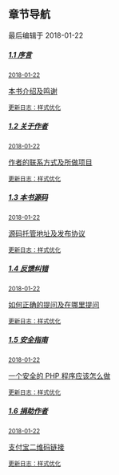 <div class="container-fluid">
    <div class="card card-cascade">
        <div class="view gradient-card-header indigo">
            <h2 class="h2-responsive">章节导航</h2>
            <p>最后编辑于 2018-01-22</p>
        </div>
        <div class="card-body">
            <div class="list-group">
                <a href="https://www.kancloud.cn/agdholo/thinkphp/507668" rel="noopener noreferrer" class="list-group-item list-group-item-action flex-column align-items-start active">
                    <div class="d-flex w-100 justify-content-between">
                    <h5 class="mb-1">1.1 序言</h5>
                    <small>2018-01-22</small>
                    </div>
                    <p class="mb-1">本书介绍及鸣谢</p>
                    <small class="text-muted white-text">更新日志：样式优化</small>
                </a>
                <a href="https://www.kancloud.cn/agdholo/thinkphp/507669" rel="noopener noreferrer" class="list-group-item list-group-item-action flex-column align-items-start">
                    <div class="d-flex w-100 justify-content-between">
                    <h5 class="mb-1">1.2 关于作者</h5>
                    <small class="text-muted">2018-01-22</small>
                    </div>
                    <p class="mb-1">作者的联系方式及所做项目</p>
                    <small class="text-muted">更新日志：样式优化</small>
                </a>
                <a href="https://www.kancloud.cn/agdholo/thinkphp/507670" rel="noopener noreferrer" class="list-group-item list-group-item-action flex-column align-items-start">
                    <div class="d-flex w-100 justify-content-between">
                    <h5 class="mb-1">1.3 本书源码</h5>
                    <small class="text-muted">2018-01-22</small>
                    </div>
                    <p class="mb-1">源码托管地址及发布协议</p>
                    <small class="text-muted">更新日志：样式优化</small>
                </a>
                <a href="https://www.kancloud.cn/agdholo/thinkphp/507671" rel="noopener noreferrer" class="list-group-item list-group-item-action flex-column align-items-start">
                    <div class="d-flex w-100 justify-content-between">
                    <h5 class="mb-1">1.4 反馈纠错</h5>
                    <small class="text-muted">2018-01-22</small>
                    </div>
                    <p class="mb-1">如何正确的提问及在哪里提问</p>
                    <small class="text-muted">更新日志：样式优化</small>
                </a>
                <a href="https://www.kancloud.cn/agdholo/thinkphp/508076" rel="noopener noreferrer" class="list-group-item list-group-item-action flex-column align-items-start">
                    <div class="d-flex w-100 justify-content-between">
                    <h5 class="mb-1">1.5 安全指南</h5>
                    <small class="text-muted">2018-01-22</small>
                    </div>
                    <p class="mb-1">一个安全的 PHP 程序应该怎么做</p>
                    <small class="text-muted">更新日志：样式优化</small>
                </a>
                <a href="https://www.kancloud.cn/agdholo/thinkphp/508091" rel="noopener noreferrer" class="list-group-item list-group-item-action flex-column align-items-start">
                    <div class="d-flex w-100 justify-content-between">
                    <h5 class="mb-1">1.6 捐助作者</h5>
                    <small class="text-muted">2018-01-22</small>
                    </div>
                    <p class="mb-1">支付宝二维码链接</p>
                    <small class="text-muted">更新日志：样式优化</small>
                </a>
            </div>
        </div>
    </div>
</div>